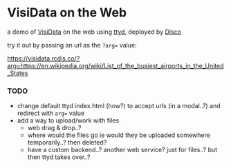 # VisiData on the Web

a demo of [VisiData](https://www.visidata.org/) on the web using [ttyd](https://github.com/tsl0922/ttyd), deployed by [Disco](https://disco.cloud/)

try it out by passing an url as the `?arg=` value:

https://visidata.rcdis.co/?arg=https://en.wikipedia.org/wiki/List_of_the_busiest_airports_in_the_United_States

### TODO

- change default ttyd index.html (how?) to accept urls (in a modal..?) and redirect with `arg=` value
- add a way to upload/work with files
  - web drag & drop..?
  - where would the files go ie would they be uploaded somewhere temporarily..? then deleted?
  - have a custom backend..? another web service? just for files..? but then ttyd takes over..?
